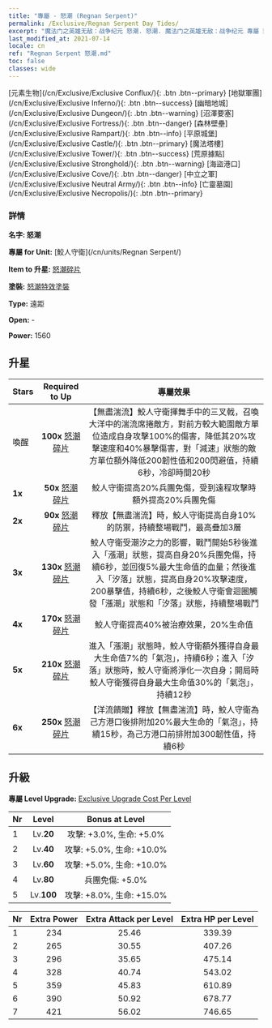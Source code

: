 ```yaml
---
title: "專屬 - 怒潮 (Regnan Serpent)"
permalink: /Exclusive/Regnan Serpent Day Tides/
excerpt: "魔法门之英雄无敌：战争纪元 怒潮. 怒潮. 魔法门之英雄无敌：战争纪元 專屬 怒潮. 鮫人守衛 專屬."
last_modified_at: 2021-07-14
locale: cn
ref: "Regnan Serpent 怒潮.md"
toc: false
classes: wide
---
```

 [元素生物](/cn/Exclusive/Exclusive Conflux/){: .btn .btn--primary} [地獄軍團](/cn/Exclusive/Exclusive Inferno/){: .btn .btn--success} [幽暗地城](/cn/Exclusive/Exclusive Dungeon/){: .btn .btn--warning} [沼澤要塞](/cn/Exclusive/Exclusive Fortress/){: .btn .btn--danger} [森林壁壘](/cn/Exclusive/Exclusive Rampart/){: .btn .btn--info} [平原城堡](/cn/Exclusive/Exclusive Castle/){: .btn .btn--primary} [魔法塔樓](/cn/Exclusive/Exclusive Tower/){: .btn .btn--success} [荒原據點](/cn/Exclusive/Exclusive Stronghold/){: .btn .btn--warning} [海盜港口](/cn/Exclusive/Exclusive Cove/){: .btn .btn--danger} [中立之軍](/cn/Exclusive/Exclusive Neutral Army/){: .btn .btn--info} [亡靈墓園](/cn/Exclusive/Exclusive Necropolis/){: .btn .btn--primary} 

### 詳情
 **名字: 怒潮** 

 **專屬 for Unit:** [鮫人守衛](/cn/units/Regnan Serpent/) 

 **Item to 升星:** [怒潮碎片](/cn/Items/con_1003/)

 **塗裝:** [怒潮特效塗裝](/cn/Items/con_671/)

 **Type:** 遠距

 **Open:** -

 **Power:** 1560

## 升星

  |     Stars    |  Required to Up | 專屬效果 |
  |:-------------|:---------------:|:---------------:|
  |  喚醒  | **100x** [怒潮碎片](/cn/Items/con_1003/) | 【無盡湍流】鮫人守衛揮舞手中的三叉戟，召喚大洋中的湍流席捲敵方，對前方較大範圍敵方單位造成自身攻擊100%的傷害，降低其20%攻擊速度和40%暴擊傷害，對「減速」狀態的敵方單位額外降低200韌性值和200閃避值，持續6秒，冷卻時間20秒 |
  | **1x** <i class="fas fa-star"/> | **50x** [怒潮碎片](/cn/Items/con_1003/) | 鮫人守衛提高20%兵團免傷，受到遠程攻擊時額外提高20%兵團免傷 |
  | **2x** <i class="fas fa-star"/> | **90x** [怒潮碎片](/cn/Items/con_1003/) | 釋放【無盡湍流】時，鮫人守衛提高自身10%的防禦，持續整場戰鬥，最高疊加3層 |
  | **3x** <i class="fas fa-star"/> | **130x** [怒潮碎片](/cn/Items/con_1003/) | 鮫人守衛受潮汐之力的影響，戰鬥開始5秒後進入「漲潮」狀態，提高自身20%兵團免傷，持續6秒，並回復5%最大生命值的血量；然後進入「汐落」狀態，提高自身20%攻擊速度，200暴擊值，持續6秒，之後鮫人守衛會迴圈觸發「漲潮」狀態和「汐落」狀態，持續整場戰鬥 |
  | **4x** <i class="fas fa-star"/> | **170x** [怒潮碎片](/cn/Items/con_1003/) | 鮫人守衛提高40%被治療效果，20%生命值 |
  | **5x** <i class="fas fa-star"/> | **210x** [怒潮碎片](/cn/Items/con_1003/) | 進入「漲潮」狀態時，鮫人守衛額外獲得自身最大生命值7%的「氣泡」，持續6秒；進入「汐落」狀態時，鮫人守衛將淨化一次自身；開局時鮫人守衛獲得自身最大生命值30%的「氣泡」，持續12秒 |
  | **6x** <i class="fas fa-star"/> | **250x** [怒潮碎片](/cn/Items/con_1003/) | 【洋流饋贈】釋放【無盡湍流】時，鮫人守衛為己方港口後排附加20%最大生命的「氣泡」，持續15秒，為己方港口前排附加300韌性值，持續6秒 |


## 升級
 **專屬 Level Upgrade:** [Exclusive Upgrade Cost Per Level](/Exclusive/ExclusiveUpgradeCostPerLevel/)

  |  Nr  |   Level  | Bonus at Level |
  |:-----|:--------:|:--------------:|
  | 1 | Lv.**20** | 攻擊: +3.0%, 生命: +5.0% |
  | 2 | Lv.**40** | 攻擊: +5.0%, 生命: +10.0% |
  | 3 | Lv.**60** | 攻擊: +5.0%, 生命: +10.0% |
  | 4 | Lv.**80** | 兵團免傷: +5.0% |
  | 5 | Lv.**100** | 攻擊: +8.0%, 生命: +15.0% |


  |  Nr  |  Extra Power | Extra Attack per Level | Extra HP per Level |
  |:-----|:--------:|:--------:|:--------:|
  | 1 | 234 | 25.46 | 339.39 |
  | 2 | 265 | 30.55 | 407.26 |
  | 3 | 296 | 35.65 | 475.14 |
  | 4 | 328 | 40.74 | 543.02 |
  | 5 | 359 | 45.83 | 610.89 |
  | 6 | 390 | 50.92 | 678.77 |
  | 7 | 421 | 56.02 | 746.65 |


